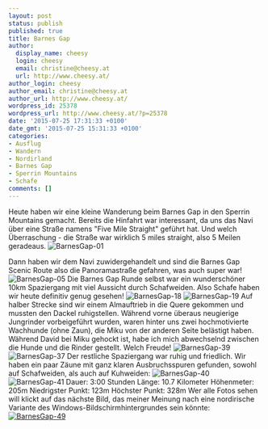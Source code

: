 ```yaml
---
layout: post
status: publish
published: true
title: Barnes Gap
author:
  display_name: cheesy
  login: cheesy
  email: christine@cheesy.at
  url: http://www.cheesy.at/
author_login: cheesy
author_email: christine@cheesy.at
author_url: http://www.cheesy.at/
wordpress_id: 25378
wordpress_url: http://www.cheesy.at/?p=25378
date: '2015-07-25 17:31:33 +0100'
date_gmt: '2015-07-25 15:31:33 +0100'
categories:
- Ausflug
- Wandern
- Nordirland
- Barnes Gap
- Sperrin Mountains
- Schafe
comments: []
---
```

Heute haben wir eine kleine Wanderung beim Barnes Gap in den Sperrin Mountains gemacht. Bereits die Hinfahrt war interessant, da uns das Navi über eine Straße namens "Five Mile Straight" geführt hat. Und welch Überraschung - die Straße war wirklich 5 miles straight, also 5 Meilen geradeaus.
![BarnesGap-01](http://www.cheesy.at/wp-content/uploads/BarnesGap-01.jpg)
<!--more-->
Dann haben wir dem Navi zuwidergehandelt und sind die Barnes Gap Scenic Route also die Panoramastraße gefahren, was auch super war!
![BarnesGap-05](http://www.cheesy.at/wp-content/uploads/BarnesGap-05.jpg)
Die Barnes Gap Runde selbst war ein wunderschöner 10km Spaziergang mit viel Aussicht durch Schafweiden. Also Schafe haben wir heute definitiv genug gesehen!
![BarnesGap-18](http://www.cheesy.at/wp-content/uploads/BarnesGap-18.jpg)
 ![BarnesGap-19](http://www.cheesy.at/wp-content/uploads/BarnesGap-19.jpg)
Auf halber Strecke sind wir einem Almauftrieb in die Quere gekommen und mussten den Dackel ruhigstellen. Während vorne überaus neugierige Jungrinder vorbeigeführt wurden, waren hinter uns zwei hochmotivierte Wachhunde (ohne Zaun), die Miku von der anderen Seite belästigt haben. Während David bei Miku gehockt ist, habe ich mich abwechselnd zwischen die Hunde und die Rinder gestellt. Welch Freude!
![BarnesGap-39](http://www.cheesy.at/wp-content/uploads/BarnesGap-39.jpg)
 ![BarnesGap-37](http://www.cheesy.at/wp-content/uploads/BarnesGap-37.jpg)
Der restliche Spaziergang war ruhig und friedlich. Wir haben ein paar Zäune mit ganz klaren Ausbruchsspuren gefunden, sowohl auf Schafweiden, als auch auf Kuhweiden:
 ![BarnesGap-40](http://www.cheesy.at/wp-content/uploads/BarnesGap-40.jpg)
 ![BarnesGap-41](http://www.cheesy.at/wp-content/uploads/BarnesGap-41.jpg)
Dauer: 3:00 Stunden
Länge: 10.7 Kilometer
Höhenmeter: 205m
Niedrigster Punkt: 123m
Höchster Punkt: 328m
Wer alle Fotos sehen will klickt auf das nächste Bild, das meiner Meinung nach eine nordirische Variante des Windows-Bildschirmhintergrundes sein könnte:
[![BarnesGap-49](http://www.cheesy.at/wp-content/uploads/BarnesGap-49.jpg)](http://www.cheesy.at/fotos/ausfluege/barnes-gap/)
